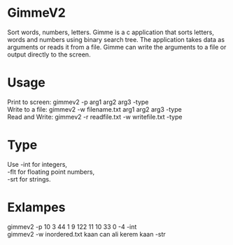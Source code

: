 # GimmeV2
Sort words, numbers, letters.
Gimme is a c application that sorts letters, words and numbers using binary search tree. The application takes data as arguments or reads it from a file. Gimme can write the arguments to a file or output directly to the screen.

# Usage

Print to screen: gimmev2 -p arg1 arg2 arg3 -type <br />
Write to a file: gimmev2 -w filename.txt arg1 arg2 arg3 -type <br />
Read and Write: gimmev2 -r readfile.txt -w writefile.txt -type <br />

# Type
Use -int for integers,  <br />-flt for floating point numbers, <br /> -srt for strings.

# Exlampes
gimmev2 -p 10 3 44 1 9 122 11 10 33 0 -4 -int <br />
gimmev2 -w inordered.txt kaan can ali kerem kaan -str <br />
